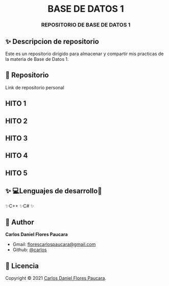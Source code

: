 <h1 align="center">BASE DE DATOS 1</h1>
<h3 align="center">REPOSITORIO DE BASE DE DATOS 1</h3>

## ✨ Descripcion de repositorio

Este es un repositorio dirigido para almacenar y compartir mis practicas de la materia de Base de Datos 1.


## 🚀 Repositorio

Link de repositorio personal





## HITO 1



## HITO 2




## HITO 3




## HITO 4



## HITO 5


## ✨ 💻Lenguajes de desarrollo👻
✨C++
✨C#
✨ 

## 👤 Author

**Carlos Daniel Flores Paucara**

- Gmail: [florescarlospaucara@gmail.com]()
- Github: [@carlos](https://github.com/CARLOSDANIELFLORES123/base-de-datos-1-)

## 📝 Licencia

Copyright © 2021 [Carlos Daniel Flores Paucara](https://github.com/CARLOSDANIELFLORES123/base-de-datos-1-).




